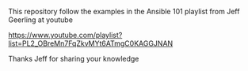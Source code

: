 This repository follow the examples in the Ansible 101 playlist from Jeff Geerling at youtube

https://www.youtube.com/playlist?list=PL2_OBreMn7FqZkvMYt6ATmgC0KAGGJNAN

Thanks Jeff for sharing your knowledge
